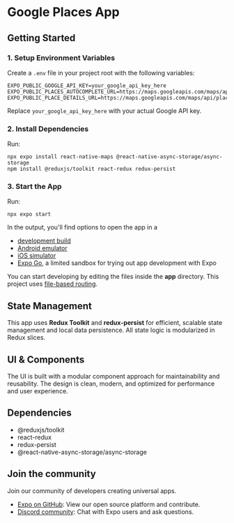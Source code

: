 # Google Places App

## Getting Started

### 1. Setup Environment Variables

Create a `.env` file in your project root with the following variables:

```
EXPO_PUBLIC_GOOGLE_API_KEY=your_google_api_key_here
EXPO_PUBLIC_PLACES_AUTOCOMPLETE_URL=https://maps.googleapis.com/maps/api/place/autocomplete/json
EXPO_PUBLIC_PLACE_DETAILS_URL=https://maps.googleapis.com/maps/api/place/details/json
```

Replace `your_google_api_key_here` with your actual Google API key.

### 2. Install Dependencies

Run:

```
npx expo install react-native-maps @react-native-async-storage/async-storage
npm install @reduxjs/toolkit react-redux redux-persist
```

### 3. Start the App

Run:

```
npx expo start
```

In the output, you'll find options to open the app in a

- [development build](https://docs.expo.dev/develop/development-builds/introduction/)
- [Android emulator](https://docs.expo.dev/workflow/android-studio-emulator/)
- [iOS simulator](https://docs.expo.dev/workflow/ios-simulator/)
- [Expo Go](https://expo.dev/go), a limited sandbox for trying out app development with Expo

You can start developing by editing the files inside the **app** directory. This project uses [file-based routing](https://docs.expo.dev/router/introduction).

## State Management
This app uses **Redux Toolkit** and **redux-persist** for efficient, scalable state management and local data persistence. All state logic is modularized in Redux slices.

## UI & Components
The UI is built with a modular component approach for maintainability and reusability. The design is clean, modern, and optimized for performance and user experience.

## Dependencies
- @reduxjs/toolkit
- react-redux
- redux-persist
- @react-native-async-storage/async-storage

## Join the community

Join our community of developers creating universal apps.

- [Expo on GitHub](https://github.com/expo/expo): View our open source platform and contribute.
- [Discord community](https://chat.expo.dev): Chat with Expo users and ask questions.
